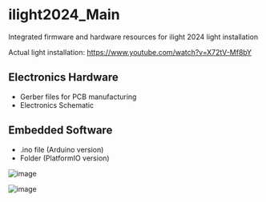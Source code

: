 # ilight2024_Main
Integrated firmware and hardware resources for ilight 2024 light installation



Actual light installation: https://www.youtube.com/watch?v=X72tV-Mf8bY


## Electronics Hardware
- Gerber files for PCB manufacturing
- Electronics Schematic


## Embedded Software
- .ino file (Arduino version)
- Folder (PlatformIO version)


![image](https://github.com/user-attachments/assets/c985d8db-6bb7-4a80-972e-7e68f36490d4)


![image](https://github.com/user-attachments/assets/683894af-2b11-4078-bbb1-579354a1a4a1)

